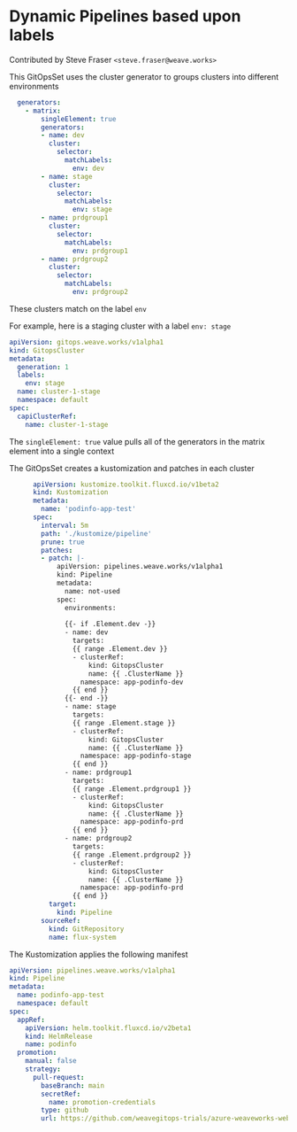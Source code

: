 # Dynamic Pipelines based upon labels

Contributed by Steve Fraser `<steve.fraser@weave.works>`

This GitOpsSet uses the cluster generator to groups clusters into different environments

```yaml
  generators:
    - matrix:
        singleElement: true
        generators:
        - name: dev
          cluster:
            selector:
              matchLabels:
                env: dev
        - name: stage
          cluster:
            selector:
              matchLabels:
                env: stage
        - name: prdgroup1
          cluster:
            selector:
              matchLabels:
                env: prdgroup1
        - name: prdgroup2
          cluster:
            selector:
              matchLabels:
                env: prdgroup2
```

These clusters match on the label `env`

For example, here is a staging cluster with a label `env: stage`

```yaml
apiVersion: gitops.weave.works/v1alpha1
kind: GitopsCluster
metadata:
  generation: 1
  labels:
    env: stage
  name: cluster-1-stage
  namespace: default
spec:
  capiClusterRef:
    name: cluster-1-stage
```

The `singleElement: true` value pulls all of the generators in the matrix element into a single context

The GitOpsSet creates a kustomization and patches in each cluster

```yaml
      apiVersion: kustomize.toolkit.fluxcd.io/v1beta2
      kind: Kustomization
      metadata:
        name: 'podinfo-app-test'
      spec:
        interval: 5m
        path: './kustomize/pipeline'
        prune: true
        patches:
        - patch: |-
            apiVersion: pipelines.weave.works/v1alpha1
            kind: Pipeline
            metadata:
              name: not-used
            spec:
              environments:
              
              {{- if .Element.dev -}}
              - name: dev
                targets:
                {{ range .Element.dev }}
                - clusterRef:
                    kind: GitopsCluster
                    name: {{ .ClusterName }}
                  namespace: app-podinfo-dev
                {{ end }}
              {{- end -}}
              - name: stage
                targets:
                {{ range .Element.stage }}
                - clusterRef:
                    kind: GitopsCluster
                    name: {{ .ClusterName }}
                  namespace: app-podinfo-stage
                {{ end }}
              - name: prdgroup1
                targets:
                {{ range .Element.prdgroup1 }}
                - clusterRef:
                    kind: GitopsCluster
                    name: {{ .ClusterName }}
                  namespace: app-podinfo-prd
                {{ end }}
              - name: prdgroup2
                targets:
                {{ range .Element.prdgroup2 }}
                - clusterRef:
                    kind: GitopsCluster
                    name: {{ .ClusterName }}
                  namespace: app-podinfo-prd
                {{ end }}
          target:
            kind: Pipeline
        sourceRef:
          kind: GitRepository
          name: flux-system
```

The Kustomization applies the following manifest
```yaml
apiVersion: pipelines.weave.works/v1alpha1
kind: Pipeline
metadata:
  name: podinfo-app-test
  namespace: default
spec:
  appRef:
    apiVersion: helm.toolkit.fluxcd.io/v2beta1
    kind: HelmRelease
    name: podinfo
  promotion:
    manual: false
    strategy:
      pull-request:
        baseBranch: main
        secretRef:
          name: promotion-credentials
        type: github
        url: https://github.com/weavegitops-trials/azure-weaveworks-webinar
```
